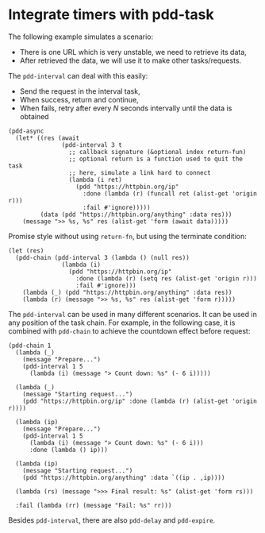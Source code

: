 # Integrate timers with pdd-task

The following example simulates a scenario:
- There is one URL which is very unstable, we need to retrieve its data,
- After retrieved the data, we will use it to make other tasks/requests.

The `pdd-interval` can deal with this easily:
- Send the request in the interval task,
- When success, return and continue,
- When fails, retry after every _N_ seconds intervally until the data is obtained

```emacs-lisp
(pdd-async
  (let* ((res (await
               (pdd-interval 3 t
                 ;; callback signature (&optional index return-fun)
                 ;; optional return is a function used to quit the task
                 ;; here, simulate a link hard to connect
                 (lambda (i ret)
                   (pdd "https://httpbin.org/ip"
                     :done (lambda (r) (funcall ret (alist-get 'origin r)))
                     :fail #'ignore)))))
         (data (pdd "https://httpbin.org/anything" :data res)))
    (message ">> %s, %s" res (alist-get 'form (await data)))))
```

Promise style without using `return-fn`, but using the terminate condition:
```emacs-lisp
(let (res)
  (pdd-chain (pdd-interval 3 (lambda () (null res))
               (lambda (i)
                 (pdd "https://httpbin.org/ip"
                   :done (lambda (r) (setq res (alist-get 'origin r)))
                   :fail #'ignore)))
    (lambda (_) (pdd "https://httpbin.org/anything" :data res))
    (lambda (r) (message ">> %s, %s" res (alist-get 'form r)))))
```

The `pdd-interval` can be used in many different scenarios. It can be used in any position of the task chain. For example, in the following case, it is combined with `pdd-chain` to achieve the countdown effect before request:
```emacs lisp
(pdd-chain 1
  (lambda (_)
    (message "Prepare...")
    (pdd-interval 1 5
      (lambda (i) (message "> Count down: %s" (- 6 i)))))

  (lambda (_)
    (message "Starting request...")
    (pdd "https://httpbin.org/ip" :done (lambda (r) (alist-get 'origin r))))

  (lambda (ip)
    (message "Prepare...")
    (pdd-interval 1 5
      (lambda (i) (message "> Count down: %s" (- 6 i)))
      :done (lambda () ip)))

  (lambda (ip)
    (message "Starting request...")
    (pdd "https://httpbin.org/anything" :data `((ip . ,ip))))

  (lambda (rs) (message ">>> Final result: %s" (alist-get 'form rs)))

  :fail (lambda (rr) (message "Fail: %s" rr)))
```

Besides `pdd-interval`, there are also `pdd-delay` and `pdd-expire`.
